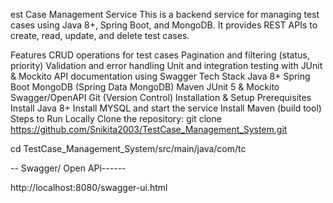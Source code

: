 est Case Management Service
This is a backend service for managing test cases using Java 8+, Spring Boot, and MongoDB. It provides REST APIs to create, read, update, and delete test cases.

Features
CRUD operations for test cases
Pagination and filtering (status, priority)
Validation and error handling
Unit and integration testing with JUnit & Mockito
API documentation using Swagger
Tech Stack
Java 8+
Spring Boot
MongoDB (Spring Data MongoDB)
Maven
JUnit 5 & Mockito
Swagger/OpenAPI
Git (Version Control)
Installation & Setup
Prerequisites
Install Java 8+
Install MYSQL and start the service
Install Maven (build tool)
Steps to Run Locally
Clone the repository:
git clone https://github.com/Snikita2003/TestCase_Management_System.git

cd TestCase_Management_System/src/main/java/com/tc

-- Swagger/ Open APi------

http://localhost:8080/swagger-ui.html

